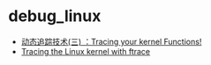 # debug_linux
- [动态追踪技术(三) ：Tracing your kernel Functions!](https://riboseyim.github.io/2017/04/17/DTrace_FTrace/)
- [Tracing the Linux kernel with ftrace](https://embeddedbits.org/tracing-the-linux-kernel-with-ftrace/)